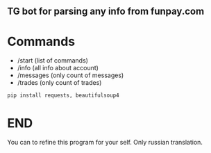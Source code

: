 ## TG bot for parsing any info from funpay.com
# Commands
- /start (list of commands)
- /info (all info about account)
- /messages (only count of messages)
- /trades (only count of trades)

```
pip install requests, beautifulsoup4
```

# END
You can to refine this program for your self.
Only russian translation.
